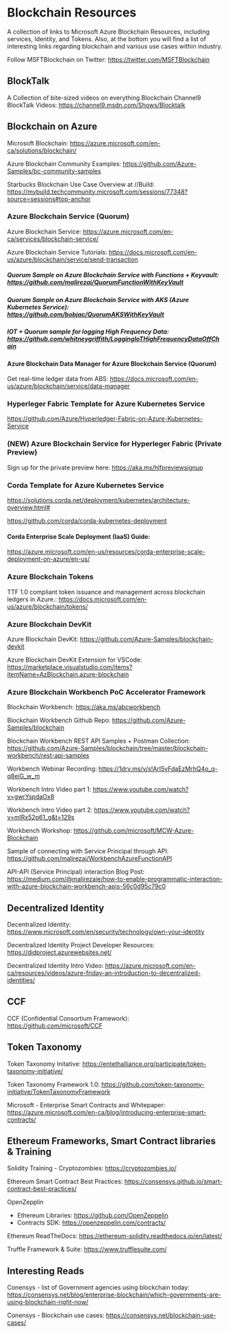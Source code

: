 # Blockchain Resources
A collection of links to Microsoft Azure Blockchain Resources, including services, Identity, and Tokens. Also, at the bottom you will find a list of interesting links regarding blockchain and various use cases within industry.

Follow MSFTBlockchain on Twitter: https://twitter.com/MSFTBlockchain

## BlockTalk

A Collection of bite-sized videos on everything Blockchain
Channel9 BlockTalk Videos: https://channel9.msdn.com/Shows/Blocktalk

## Blockchain on Azure

Microsoft Blockchain: https://azure.microsoft.com/en-ca/solutions/blockchain/

Azure Blockchain Community Examples: https://github.com/Azure-Samples/bc-community-samples

Starbucks Blockchain Use Case Overview at //Build: https://mybuild.techcommunity.microsoft.com/sessions/77348?source=sessions#top-anchor

### Azure Blockchain Service (Quorum)

Azure Blockchain Service: https://azure.microsoft.com/en-ca/services/blockchain-service/

Azure Blockchain Service Tutorials: https://docs.microsoft.com/en-us/azure/blockchain/service/send-transaction

##### Quorum Sample on Azure Blockchain Service with Functions + Keyvault: https://github.com/malirezai/QuorumFunctionWithKeyVault

##### Quorum Sample on Azure Blockchain Service with AKS (Azure Kubernetes Service): https://github.com/bobjac/QuorumAKSWithKeyVault

##### IOT + Quorum sample for logging High Frequency Data: https://github.com/whitneygriffith/LoggingIoTHighFrequencyDataOffChain

#### Azure Blockchain Data Manager for Azure Blockchain Service (Quorum)
Get real-time ledger data from ABS: https://docs.microsoft.com/en-us/azure/blockchain/service/data-manager

### Hyperleger Fabric Template for Azure Kubernetes Service
https://github.com/Azure/Hyperledger-Fabric-on-Azure-Kubernetes-Service

### (NEW) Azure Blockchain Service for Hyperleger Fabric (Private Preview)
Sign up for the private preview here: https://aka.ms/hlfpreviewsignup 

### Corda Template for Azure Kubernetes Service
https://solutions.corda.net/deployment/kubernetes/architecture-overview.html#

https://github.com/corda/corda-kubernetes-deployment

#### Corda Enterprise Scale Deployment (IaaS) Guide: 
https://azure.microsoft.com/en-us/resources/corda-enterprise-scale-deployment-on-azure/en-us/

### Azure Blockchain Tokens 

TTF 1.0 compliant token issuance and management across blockchain ledgers in Azure.: https://docs.microsoft.com/en-us/azure/blockchain/tokens/

### Azure Blockchain DevKit

Azure Blockchain DevKit: https://github.com/Azure-Samples/blockchain-devkit

Azure Blockchain DevKit Extension for VSCode: https://marketplace.visualstudio.com/items?itemName=AzBlockchain.azure-blockchain


### Azure Blockchain Workbench PoC Accelerator Framework

Blockchain Workbench: https://aka.ms/abcworkbench

Blockchain Workbench Github Repo: https://github.com/Azure-Samples/blockchain

Blockchain Workbench REST API Samples + Postman Collection: https://github.com/Azure-Samples/blockchain/tree/master/blockchain-workbench/rest-api-samples

Workbench Webinar Recording: https://1drv.ms/v/s!ArI5vFdaEzMrhQ4o_q-q8eiG_w_m

Workbench Intro Video part 1: https://www.youtube.com/watch?v=gwrYspdaOx8

Workbench Intro Video part 2: https://www.youtube.com/watch?v=mlRx52p61_g&t=129s

Workbench Workshop: https://github.com/microsoft/MCW-Azure-Blockchain

Sample of connecting with Service Principal through API: https://github.com/malirezai/WorkbenchAzureFunctionAPI

API-API (Service Principal) interaction Blog Post: https://medium.com/@malirezaie/how-to-enable-programmatic-interaction-with-azure-blockchain-workbench-apis-56c0d95c79c0


## Decentralized Identity

Decentralized Identity: https://www.microsoft.com/en/security/technology/own-your-identity

Decentralized Identity Project Developer Resources: https://didproject.azurewebsites.net/

Decentralized Identity Intro Video: https://azure.microsoft.com/en-ca/resources/videos/azure-friday-an-introduction-to-decentralized-identities/

## CCF 

CCF (Confidential Consortium Framework): https://github.com/microsoft/CCF

## Token Taxonomy 

Token Taxonomy Initative: https://entethalliance.org/participate/token-taxonomy-initiative/

Token Taxonomy Framework 1.0: https://github.com/token-taxonomy-initiative/TokenTaxonomyFramework

Microsoft - Enterprise Smart Contracts and Whitepaper: https://azure.microsoft.com/en-ca/blog/introducing-enterprise-smart-contracts/

## Ethereum Frameworks, Smart Contract libraries & Training 

Solidity Training - Cryptozombies: https://cryptozombies.io/

Ethereum Smart Contract Best Practices: https://consensys.github.io/smart-contract-best-practices/

OpenZepplin
- Ethereum Libraries: https://github.com/OpenZeppelin
- Contracts SDK: https://openzeppelin.com/contracts/

Ethereum ReadTheDocs: https://ethereum-solidity.readthedocs.io/en/latest/

Truffle Framework & Suite: https://www.trufflesuite.com/

## Interesting Reads

Conensys - list of Government agencies using blockchain today: https://consensys.net/blog/enterprise-blockchain/which-governments-are-using-blockchain-right-now/

Conensys - Blockchain use cases: https://consensys.net/blockchain-use-cases/
